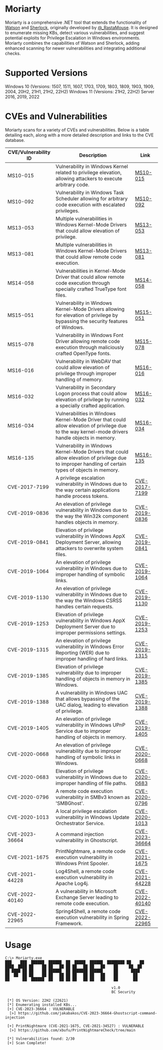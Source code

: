 # Moriarty
Moriarty is a comprehensive .NET tool that extends the functionality of [Watson](https://github.com/rasta-mouse/Watson) and [Sherlock](https://github.com/rasta-mouse/sherlock), originally developed by [@_RastaMouse](https://twitter.com/_RastaMouse). It is designed to enumerate missing KBs, detect various vulnerabilities, and suggest potential exploits for Privilege Escalation in Windows environments. Moriarty combines the capabilities of Watson and Sherlock, adding enhanced scanning for newer vulnerabilities and integrating additional checks.

# Supported Versions
Windows 10 (Versions: 1507, 1511, 1607, 1703, 1709, 1803, 1809, 1903, 1909, 2004, 20H2, 21H1, 21H2, 22H2)
Windows 11 (Versions: 21H2, 22H2)
Server 2016, 2019, 2022

# CVEs and Vulnerabilities
Moriarty scans for a variety of CVEs and vulnerabilities. Below is a table detailing each, along with a more detailed description and links to the CVE database.

| CVE/Vulnerability ID | Description | Link |
| -------------------- | ----------- | ---- |
| MS10-015 | Vulnerability in Windows Kernel related to privilege elevation, allowing attackers to execute arbitrary code. | [MS10-015](https://www.cve.org/CVERecord?id=MS10-015) |
| MS10-092 | Vulnerability in Windows Task Scheduler allowing for arbitrary code execution with escalated privileges. | [MS10-092](https://www.cve.org/CVERecord?id=MS10-092) |
| MS13-053 | Multiple vulnerabilities in Windows Kernel-Mode Drivers that could allow elevation of privilege. | [MS13-053](https://www.cve.org/CVERecord?id=MS13-053) |
| MS13-081 | Multiple vulnerabilities in Windows Kernel-Mode Drivers that could allow remote code execution. | [MS13-081](https://www.cve.org/CVERecord?id=MS13-081) |
| MS14-058 | Vulnerabilities in Kernel-Mode Driver that could allow remote code execution through specially crafted TrueType font files. | [MS14-058](https://www.cve.org/CVERecord?id=MS14-058) |
| MS15-051 | Vulnerability in Windows Kernel-Mode Drivers allowing for elevation of privilege by bypassing the security features of Windows. | [MS15-051](https://www.cve.org/CVERecord?id=MS15-051) |
| MS15-078 | Vulnerability in Windows Font Driver allowing remote code execution through maliciously crafted OpenType fonts. | [MS15-078](https://www.cve.org/CVERecord?id=MS15-078) |
| MS16-016 | Vulnerability in WebDAV that could allow elevation of privilege through improper handling of memory. | [MS16-016](https://www.cve.org/CVERecord?id=MS16-016) |
| MS16-032 | Vulnerability in Secondary Logon process that could allow elevation of privilege by running a specially crafted application. | [MS16-032](https://www.cve.org/CVERecord?id=MS16-032) |
| MS16-034 | Vulnerabilities in Windows Kernel-Mode Driver that could allow elevation of privilege due to the way kernel-mode drivers handle objects in memory. | [MS16-034](https://www.cve.org/CVERecord?id=MS16-034) |
| MS16-135 | Vulnerability in Windows Kernel-Mode Drivers that could allow elevation of privilege due to improper handling of certain types of objects in memory. | [MS16-135](https://www.cve.org/CVERecord?id=MS16-135) |
| CVE-2017-7199 | A privilege escalation vulnerability in Windows due to the way certain applications handle process tokens. | [CVE-2017-7199](https://www.cve.org/CVERecord?id=CVE-2017-7199) |
| CVE-2019-0836 | An elevation of privilege vulnerability in Windows due to the way the Win32k component handles objects in memory. | [CVE-2019-0836](https://www.cve.org/CVERecord?id=CVE-2019-0836) |
| CVE-2019-0841 | Elevation of privilege vulnerability in Windows AppX Deployment Server, allowing attackers to overwrite system files. | [CVE-2019-0841](https://www.cve.org/CVERecord?id=CVE-2019-0841) |
| CVE-2019-1064 | An elevation of privilege vulnerability in Windows due to improper handling of symbolic links. | [CVE-2019-1064](https://www.cve.org/CVERecord?id=CVE-2019-1064) |
| CVE-2019-1130 | An elevation of privilege vulnerability in Windows due to the way the Windows CSRSS handles certain requests. | [CVE-2019-1130](https://www.cve.org/CVERecord?id=CVE-2019-1130) |
| CVE-2019-1253 | Elevation of privilege vulnerability in Windows AppX Deployment Server due to improper permissions settings. | [CVE-2019-1253](https://www.cve.org/CVERecord?id=CVE-2019-1253) |
| CVE-2019-1315 | An elevation of privilege vulnerability in Windows Error Reporting (WER) due to improper handling of hard links. | [CVE-2019-1315](https://www.cve.org/CVERecord?id=CVE-2019-1315) |
| CVE-2019-1385 | Elevation of privilege vulnerability due to improper handling of objects in memory in Windows. | [CVE-2019-1385](https://www.cve.org/CVERecord?id=CVE-2019-1385) |
| CVE-2019-1388 | A vulnerability in Windows UAC that allows bypassing of the UAC dialog, leading to elevation of privilege. | [CVE-2019-1388](https://www.cve.org/CVERecord?id=CVE-2019-1388) |
| CVE-2019-1405 | An elevation of privilege vulnerability in Windows UPnP Service due to improper handling of objects in memory. | [CVE-2019-1405](https://www.cve.org/CVERecord?id=CVE-2019-1405) |
| CVE-2020-0668 | An elevation of privilege vulnerability due to improper handling of symbolic links in Windows. | [CVE-2020-0668](https://www.cve.org/CVERecord?id=CVE-2020-0668) |
| CVE-2020-0683 | Elevation of privilege vulnerability in Windows due to improper handling of file paths. | [CVE-2020-0683](https://www.cve.org/CVERecord?id=CVE-2020-0683) |
| CVE-2020-0796 | A remote code execution vulnerability in SMBv3 known as 'SMBGhost'. | [CVE-2020-0796](https://www.cve.org/CVERecord?id=CVE-2020-0796) |
| CVE-2020-1013 | A local privilege escalation vulnerability in Windows Update Orchestrator Service. | [CVE-2020-1013](https://www.cve.org/CVERecord?id=CVE-2020-1013) |
| CVE-2023-36664 | A command injection vulnerability in Ghostscript. | [CVE-2023-36664](https://www.cve.org/CVERecord?id=CVE-2023-36664) |
| CVE-2021-1675 | PrintNightmare, a remote code execution vulnerability in Windows Print Spooler. | [CVE-2021-1675](https://www.cve.org/CVERecord?id=CVE-2021-1675) |
| CVE-2021-44228 | Log4Shell, a remote code execution vulnerability in Apache Log4j. | [CVE-2021-44228](https://www.cve.org/CVERecord?id=CVE-2021-44228) |
| CVE-2022-40140 | A vulnerability in Microsoft Exchange Server leading to remote code execution. | [CVE-2022-40140](https://www.cve.org/CVERecord?id=CVE-2022-40140) |
| CVE-2022-22965 | Spring4Shell, a remote code execution vulnerability in Spring Framework. | [CVE-2022-22965](https://www.cve.org/CVERecord?id=CVE-2022-22965) |

# Usage
```
C:\> Moriarty.exe
███    ███  ██████  ██████  ██  █████  ██████  ████████ ██    ██
████  ████ ██    ██ ██   ██ ██ ██   ██ ██   ██    ██     ██  ██
██ ████ ██ ██    ██ ██████  ██ ███████ ██████     ██      ████
██  ██  ██ ██    ██ ██   ██ ██ ██   ██ ██   ██    ██       ██
██      ██  ██████  ██   ██ ██ ██   ██ ██   ██    ██       ██

                                                 v1.0
                                                 BC Security

 [*] OS Version: 22H2 (22621)
 [*] Enumerating installed KBs...
 [+] CVE-2023-36664 : VULNERABLE
  [>] https://github.com/jakabakos/CVE-2023-36664-Ghostscript-command-injection

 [+] PrintNightmare (CVE-2021-1675, CVE-2021-34527) : VULNERABLE
  [>] https://github.com/xbufu/PrintNightmareCheck/tree/main

 [*] Vulnerabilities found: 2/30
 [+] Scan Complete!
```
